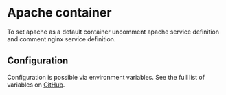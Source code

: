 # Apache container

To set apache as a default container uncomment apache service definition and comment nginx service definition. 

## Configuration

Configuration is possible via environment variables. See the full list of variables on [GitHub](https://github.com/wodby/wordpress-apache).
